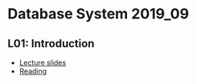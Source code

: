 # Database System 2019_09

## L01: Introduction
- [Lecture slides](2019_09/slides/L01.pdf)
- [Reading](2019_09/reading/L01_Reading.pdf)
